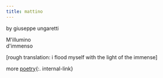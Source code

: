 ```yaml
---
title: mattino
---
```

by giuseppe ungaretti

M'illumino  
d'immenso  

[rough translation: i flood myself with the light of the immense]


more [poetry](/poetry){:. internal-link}
